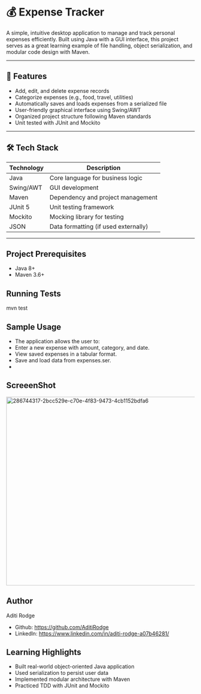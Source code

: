 # 💰 Expense Tracker

A simple, intuitive desktop application to manage and track personal expenses efficiently. Built using Java with a GUI interface, this project serves as a great learning example of file handling, object serialization, and modular code design with Maven.

---

## 📌 Features

- Add, edit, and delete expense records
- Categorize expenses (e.g., food, travel, utilities)
- Automatically saves and loads expenses from a serialized file
- User-friendly graphical interface using Swing/AWT
- Organized project structure following Maven standards
- Unit tested with JUnit and Mockito

---

## 🛠 Tech Stack

| Technology | Description                          |
|------------|--------------------------------------|
| Java       | Core language for business logic     |
| Swing/AWT  | GUI development                      |
| Maven      | Dependency and project management    |
| JUnit 5    | Unit testing framework               |
| Mockito    | Mocking library for testing          |
| JSON       | Data formatting (if used externally) |

---

## Project Prerequisites

* Java 8+
* Maven 3.6+

## Running Tests
mvn test

## Sample Usage

* The application allows the user to:
* Enter a new expense with amount, category, and date.
* View saved expenses in a tabular format.
* Save and load data from expenses.ser.
* 
## ScreeenShot
<img width="960" height="504" alt="286744317-2bcc529e-c70e-4f83-9473-4cb1152bdfa6" src="https://github.com/user-attachments/assets/232965da-abc3-430e-9985-2e8c5fb2f4c6" />

## Author

Aditi Rodge
* Github: https://github.com/AditiRodge
* Linkedln: https://www.linkedin.com/in/aditi-rodge-a07b46281/

## Learning Highlights

* Built real-world object-oriented Java application
* Used serialization to persist user data
* Implemented modular architecture with Maven
* Practiced TDD with JUnit and Mockito

